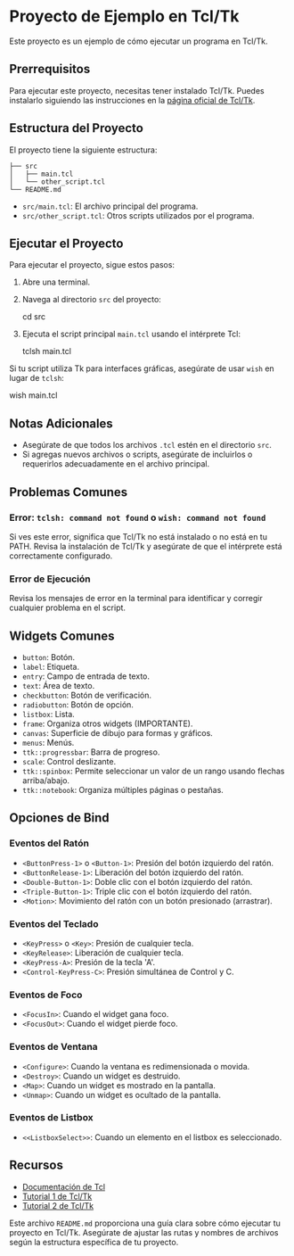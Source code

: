 

# Proyecto de Ejemplo en Tcl/Tk

Este proyecto es un ejemplo de cómo ejecutar un programa en Tcl/Tk.

## Prerrequisitos

Para ejecutar este proyecto, necesitas tener instalado Tcl/Tk. Puedes instalarlo siguiendo las instrucciones en la [página oficial de Tcl/Tk](https://www.tcl.tk/software/tcltk/).

## Estructura del Proyecto

El proyecto tiene la siguiente estructura:

```
├── src
│   ├── main.tcl
│   └── other_script.tcl
└── README.md
```
- `src/main.tcl`: El archivo principal del programa.
- `src/other_script.tcl`: Otros scripts utilizados por el programa.

## Ejecutar el Proyecto

Para ejecutar el proyecto, sigue estos pasos:

1. Abre una terminal.
2. Navega al directorio `src` del proyecto:

    cd src

3. Ejecuta el script principal `main.tcl` usando el intérprete Tcl:

    tclsh main.tcl
    

Si tu script utiliza Tk para interfaces gráficas, asegúrate de usar `wish` en lugar de `tclsh`:

wish main.tcl


## Notas Adicionales

- Asegúrate de que todos los archivos `.tcl` estén en el directorio `src`.
- Si agregas nuevos archivos o scripts, asegúrate de incluirlos o requerirlos adecuadamente en el archivo principal.

## Problemas Comunes

### Error: `tclsh: command not found` o `wish: command not found`

Si ves este error, significa que Tcl/Tk no está instalado o no está en tu PATH. Revisa la instalación de Tcl/Tk y asegúrate de que el intérprete está correctamente configurado.

### Error de Ejecución

Revisa los mensajes de error en la terminal para identificar y corregir cualquier problema en el script.

## Widgets Comunes

- `button`: Botón.
- `label`: Etiqueta.
- `entry`: Campo de entrada de texto.
- `text`: Área de texto.
- `checkbutton`: Botón de verificación.
- `radiobutton`: Botón de opción.
- `listbox`: Lista.
- `frame`: Organiza otros widgets (IMPORTANTE).
- `canvas`: Superficie de dibujo para formas y gráficos.
- `menus`: Menús.
- `ttk::progressbar`: Barra de progreso.
- `scale`: Control deslizante.
- `ttk::spinbox`: Permite seleccionar un valor de un rango usando flechas arriba/abajo.
- `ttk::notebook`: Organiza múltiples páginas o pestañas.


## Opciones de Bind

### Eventos del Ratón
- `<ButtonPress-1>` o `<Button-1>`: Presión del botón izquierdo del ratón.
- `<ButtonRelease-1>`: Liberación del botón izquierdo del ratón.
- `<Double-Button-1>`: Doble clic con el botón izquierdo del ratón.
- `<Triple-Button-1>`: Triple clic con el botón izquierdo del ratón.
- `<Motion>`: Movimiento del ratón con un botón presionado (arrastrar).

### Eventos del Teclado
- `<KeyPress>` o `<Key>`: Presión de cualquier tecla.
- `<KeyRelease>`: Liberación de cualquier tecla.
- `<KeyPress-A>`: Presión de la tecla 'A'.
- `<Control-KeyPress-C>`: Presión simultánea de Control y C.

### Eventos de Foco
- `<FocusIn>`: Cuando el widget gana foco.
- `<FocusOut>`: Cuando el widget pierde foco.

### Eventos de Ventana
- `<Configure>`: Cuando la ventana es redimensionada o movida.
- `<Destroy>`: Cuando un widget es destruido.
- `<Map>`: Cuando un widget es mostrado en la pantalla.
- `<Unmap>`: Cuando un widget es ocultado de la pantalla.

### Eventos de Listbox
- `<<ListboxSelect>>`: Cuando un elemento en el listbox es seleccionado.
## Recursos

- [Documentación de Tcl](https://www.tcl.tk/doc/)
- [Tutorial 1 de Tcl/Tk](https://www.tcl.tk/man/tcl8.6/tutorial/tcltutorial.html)
- [Tutorial 2 de Tcl/Tk](https://www.tutorialspoint.com/tcl-tk/tcl_tk_quick_guide.htm)


Este archivo `README.md` proporciona una guía clara sobre cómo ejecutar tu proyecto en Tcl/Tk. Asegúrate de ajustar las rutas y nombres de archivos según la estructura específica de tu proyecto.
